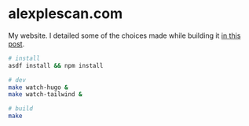 # alexplescan.com

My website. I detailed some of the choices made while building it [in this post](https://alexplescan.com/posts/2024/09/21/new-site/).

```bash
# install
asdf install && npm install

# dev
make watch-hugo &
make watch-tailwind &

# build
make
```

